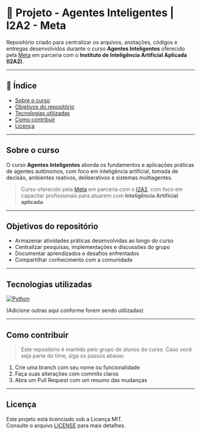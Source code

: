 # 🤖 Projeto - Agentes Inteligentes | I2A2 - Meta

Repositório criado para centralizar os arquivos, anotações, códigos e entregas desenvolvidos durante o curso **Agentes Inteligentes** oferecido pela [Meta](https://meta.com.br/curso-agentes-inteligentes-IA/) em parceria com o **Instituto de Inteligência Artificial Aplicada (I2A2)**.

---

## 🔖 Índice

- [Sobre o curso](#sobre-o-curso)
- [Objetivos do repositório](#objetivos-do-repositorio)
- [Tecnologias utilizadas](#tecnologias-utilizadas)
- [Como contribuir](#como-contribuir)
- [Licença](#licenca)

---

## Sobre o curso

O curso **Agentes Inteligentes** aborda os fundamentos e aplicações práticas de agentes autônomos, com foco em inteligência artificial, tomada de decisão, ambientes reativos, deliberativos e sistemas multiagentes.

> Curso oferecido pela [Meta](https://meta.com.br) em parceria com o [I2A2](https://i2a2.org/), com foco em capacitar profissionais para atuarem com **Inteligência Artificial aplicada**.

---

## Objetivos do repositório

- Armazenar atividades práticas desenvolvidas ao longo do curso
- Centralizar pesquisas, implementações e discussões do grupo
- Documentar aprendizados e desafios enfrentados
- Compartilhar conhecimento com a comunidade

---

## Tecnologias utilizadas

[![Python](https://img.shields.io/badge/Python-3776AB?style=for-the-badge&logo=python&logoColor=white)](https://www.python.org)

(Adicione outras aqui conforme forem sendo utilizadas)

---

## Como contribuir

> Este repositório é mantido pelo grupo de alunos do curso. Caso você seja parte do time, siga os passos abaixo:

1. Crie uma branch com seu nome ou funcionalidade
2. Faça suas alterações com commits claros
3. Abra um Pull Request com um resumo das mudanças

---

## Licença

Este projeto está licenciado sob a Licença MIT.  
Consulte o arquivo [LICENSE](LICENSE) para mais detalhes.

